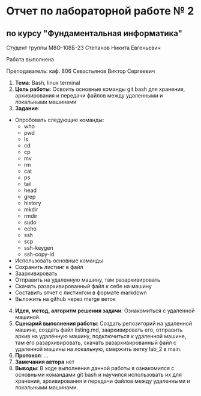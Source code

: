 # Отчет по лабораторной работе № 2
## по курсу "Фундаментальная информатика"

Студент группы М8О-108Б-23 Степанов Никита Евгеньевич

Работа выполнена 

Преподаватель: каф. 806 Севастьянов Виктор Сергеевич

1. **Тема**: Bash, linux terminal
2. **Цель работы**: Освоить основные команды git bash для хранения, архивирования и передачи файлов между удаленными и локальными машинами
3. **Заданиe**:
- Опробовать следующие команды:
    - who
    - pwd
    - ls
    - cd
    - cp
    - mv
    - rm
    - cat
    - ps
    - tail
    - head
    - grep
    - history
    - mkdir
    - rmdir
    - sudo
    - echo
    - ssh
    - scp
    - ssh-keygen
    - ssh-copy-id
- Использовать основные команды
- Сохранить листинг в файл
- Заархивировать
- Отправить на удаленную машину, там разархивировать
- Скачать разархивированный файл к себе на машину
- Составить отчет с листингом в формате markdown
- Выложить на github через merge веток
4. **Идея, метод, алгоритм решения задачи**: Ознакомиться с удаленной машиной.
5. **Сценарий выполнения работы**: Создать репозиторий на удаленной машине, создать файл listing.md, заархивировать его, отправить архив на удалённую машину, подключиться к удаленной машине, там его разархивировать, скачать разархивированный файл с удаленной машины на локальную, смержить ветку lab_2 в main.
6. **Протокол**: ...
7. **Замечания автора** нет
8. **Выводы**: В ходе выполнения данной работы я ознакомился с основными командами git bash и научился использовать их для хранения, архивирования и передачи файлов между удаленными и локальными машинами.